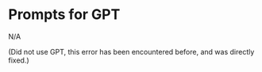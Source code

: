 # Prompts for GPT

N/A

(Did not use GPT, this error has been encountered before, and was directly fixed.)
